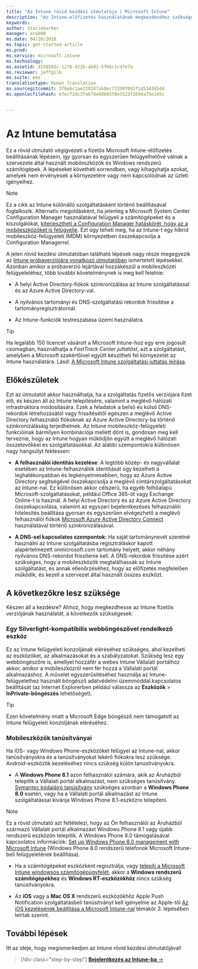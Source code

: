 ```yaml
---
title: "Az Intune rövid kezdési útmutatója | Microsoft Intune"
description: "Az Intune-előfizetés használatának megkezdéséhez szükséges követelmények és előfeltételek"
keywords: 
author: Staciebarker
manager: arob98
ms.date: 04/28/2016
ms.topic: get-started-article
ms.prod: 
ms.service: microsoft-intune
ms.technology: 
ms.assetid: d158503c-1276-422b-ab81-5f66c1cd7e7a
ms.reviewer: jeffgilb
ms.suite: ems
translationtype: Human Translation
ms.sourcegitcommit: 376e6c1ae229187ab8ec73390f091f1d534365dd
ms.openlocfilehash: e7ecf24c3fa678e68603f0e3523f2694a73e145c


---
```



# Az Intune bemutatása
Ez a rövid útmutató végigvezeti a fizetős Microsoft Intune-előfizetés beállításának lépésein, így gyorsan és egyszerűen felügyelhetővé válnak a szervezete által használt mobileszközök és Windows rendszerű számítógépek. A lépéseket követheti sorrendben, vagy kihagyhatja azokat, amelyek nem érvényesek a környezetére vagy nem kapcsolódnak az üzleti igényeihez.

>[!NOTE]
>Ez a cikk az Intune különálló szolgáltatásként történő beállításával foglalkozik. Alternatív megoldásként, ha jelenleg a Microsoft System Center Configuration Manager használatával felügyeli a számítógépeket és a kiszolgálókat, [kiterjesztheti a Configuration Manager hatáskörét, hogy az a mobileszközöket is felügyelje](https://technet.microsoft.com/library/jj884158.aspx). Ezt úgy teheti meg, ha az Intune-t egy hibrid mobileszköz-felügyeleti (MDM) környezetben összekapcsolja a Configuration Managerrel.

A jelen rövid kezdési útmutatóban található lépések nagy része megegyezik az [Intune próbaverziójára vonatkozó útmutatóban](/intune/understand-explore/get-started-with-a-30-day-trial-of-microsoft-intune) ismertetett lépésekkel. Azonban amikor a próbaverzió lejártával hozzákészül a mobileszközei felügyeletéhez, több további követelménynek is meg kell felelnie:

-   A helyi Active Directory-fiókok szinkronizálása az Intune szolgáltatással és az Azure Active Directory-val.

-   A nyilvános tartományi és DNS-szolgáltatási rekordok frissítése a tartományregisztrátornál.

-   Az Intune-funkciók testreszabása üzemi használatra.

>[!TIP]
>Ha legalább 150 licencet vásárolt a Microsoft Intune-hoz egy erre jogosult csomagban, használhatja a *FastTrack Center juttatást*, azt a szolgáltatást, amelyben a Microsoft szakértőivel együtt készítheti fel környezetét az Intune használatára. Lásd: [A Microsoft Intune szolgáltatási juttatás leírása](https://technet.microsoft.com/library/mt228265.aspx).


## Előkészületek
Ezt az útmutatót akkor használhatja, ha a szolgáltatás fizetős verziójára fizet elő, és készen áll az Intune telepítésére, valamint a meglévő hálózati infrastruktúra módosítására. Ezek a feladatok a belső és külső DNS-rekordok létrehozásától vagy frissítésétől egészen a meglévő Active Directory felhasználói fiókoknak az Azure Active Directory-ba történő szinkronizálásáig terjedhetnek. Az Intune mobileszköz-felügyeleti funkcióinak bármilyen kombinációja mellett dönt is, gondosan meg kell terveznie, hogy az Intune hogyan működjön együtt a meglévő hálózati összetevőkkel és szolgáltatásokkal. Az alábbi szempontokra különösen nagy hangsúlyt fektessen:

-   **A felhasználói identitás kezelése**: A legtöbb közép- és nagyvállalat esetében az Intune-felhasználók identitását úgy kezelheti a leghatékonyabban és legkényelmesebben, hogy az Azure Active Directory segítségével összekapcsolja a meglévő címtárszolgáltatásokat az Intune-nal. Ez különösen akkor célszerű, ha egyéb felhőalapú Microsoft-szolgáltatásokat, például Office 365-öt vagy Exchange Online-t is használ. A helyi Active Directory és az Azure Active Directory összekapcsolása, valamint az egyszeri bejelentkezéses felhasználói hitelesítés beállítása gyorsan és egyszerűen elvégezhető a meglévő felhasználói fiókok [Microsoft Azure Active Directory Connect](https://www.microsoft.com/download/details.aspx?id=47594) használatával történő szinkronizálásával.

-   **A DNS-sel kapcsolatos szempontok:** Ha saját tartománynevét szeretné használni az Intune szolgáltatásba regisztráláskor kapott alapértelmezett onmicrosoft.com tartomány helyett, akkor néhány nyilvános DNS-rekordot frissítenie kell. A DNS-rekordok frissítése azért szükséges, hogy a mobileszközök megtalálhassák az Intune szolgáltatást, és annak ellenőrzéséhez, hogy az előfizetés megfelelően működik, és kezeli a szervezet által használt összes eszközt.

## A következőkre lesz szüksége
Készen áll a kezdésre? Ahhoz, hogy megkezdhesse az Intune fizetős verziójának használatát, a következők szükségesek:

### Egy Silverlight-kompatibilis webböngészővel rendelkező eszköz
Ez az Intune felügyeleti konzoljának eléréséhez szükséges, ahol kezelheti az eszközöket, az alkalmazásokat és a szabályzatokat. Szükség lesz egy webböngészőre is, amellyel hozzáfér a webes Intune Vállalati portálhoz akkor, amikor a mobileszközről nem fér hozzá a Vállalati portál alkalmazáshoz. A művelet egyszerűsítéséhez használja az Intune-felügyelethez használt böngésző adatvédelmi üzemmóddal kapcsolatos beállítását (az Internet Explorerben például válassza az **Eszközök** &gt; **InPrivate-böngészés** lehetőséget).

>[!TIP]
>Ezen követelmény miatt a Microsoft Edge böngésző nem támogatott az Intune felügyeleti konzoljának eléréséhez.


### Mobileszközök tanúsítványai
Ha iOS- vagy Windows Phone-eszközöket felügyel az Intune-nal, akkor tanúsítványokra és a tanúsítványokat lekérő fiókokra lesz szüksége. Android-eszközök kezeléséhez nincs szükség külön tanúsítványokra.

- A **Windows Phone 8.1** azon felhasználói számára, akik az Áruházból telepítik a Vállalati portál alkalmazást, nem szükséges tanúsítvány. [Symantec kódaláíró tanúsítvány](https://products.websecurity.symantec.com/orders/enrollment/microsoftCert.do) szükséges azonban a **Windows Phone 8.0** esetén, vagy ha a Vállalati portál alkalmazást az Intune szolgáltatással kívánja Windows Phone 8.1-eszközre telepíteni.

>[!NOTE]
>Ez a rövid útmutató azt feltételezi, hogy az Ön felhasználói az Áruházból származó Vállalati portál alkalmazást Windows Phone 8.1 vagy újabb rendszerű eszközön telepítik. A Windows Phone 8.0 támogatásával kapcsolatos információk: [Set up Windows Phone 8.0 management with Microsoft Intune](/Intune/deploy-use/set-up-windows-phone-8.0-management-with-microsoft-intune) (Windows Phone 8.0 rendszerű telefonok Microsoft Intune-beli felügyeletének beállítása).

- Ha a számítógépeket eszközként regisztrálja, vagy [telepíti a Microsoft Intune windowsos számítógépügyfelét](/intune/deploy-use/install-the-windows-pc-client-with-microsoft-intune), akkor a **Windows rendszerű számítógépekhez** és **Windows RT-eszközökhöz** nincs szükség tanúsítványokra.

- Az **iOS** vagy a **Mac OS X** rendszerű eszközökhöz Apple Push Notification szolgáltatásbeli tanúsítványt kell igényelnie az Apple-től [Az iOS kezelésének beállítása a Microsoft Intune-nal](/intune/deploy-use/set-up-ios-and-mac-management-with-microsoft-intune) témakör 3. lépésében leírtak szerint.

## További lépések
Itt az ideje, hogy megismerkedjen az Intune rövid kezdési útmutatójával!

>[!div class="step-by-step"]
[**Bejelentkezés az Intune-ba** &rarr;](start-with-a-paid-subscription-to-microsoft-intune-step-1.md)



<!--HONumber=Jul16_HO3-->


